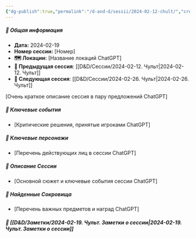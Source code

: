 ```yaml
---
{"dg-publish":true,"permalink":"/d-and-d/sessii/2024-02-12-chult/","created":"2024-02-19T19:23:07.054+03:00","updated":"2024-02-19T19:24:26.490+03:00"}
---
```



##### 📅 Общая информация

- **Дата:** 2024-02-19
- **Номер cессии:** [Номер]
- **🗺️ Локации:** [Название локаций ChatGPT]
- **🔗 Предыдущая сессия**: [[D&D/Сессии/2024-02-12. Чульт\|2024-02-12. Чульт]]
- **🔗 Следующая сессия**: [[D&D/Сессии/2024-02-26. Чульт\|2024-02-26. Чульт]]

[Очень краткое описание сессия в пару предложений ChatGPT]
##### 🔑 **Ключевые события** 
- [Критические решения, принятые игроками ChatGPT]
##### 🧍 **Ключевые персонажи** 
- [Перечень действующих лиц в сессии ChatGPT]
##### 📖 **Описание Сессии** 
- [Основной сюжет и ключевые события сессии ChatGPT]
##### 💎 **Найденные Сокровища** 
- [Перечень важных предметов и наград ChatGPT]
##### 📝 **[[D&D/Заметки/2024-02-19. Чульт. Заметки о сессии\|2024-02-19. Чульт. Заметки о сессии]]**
